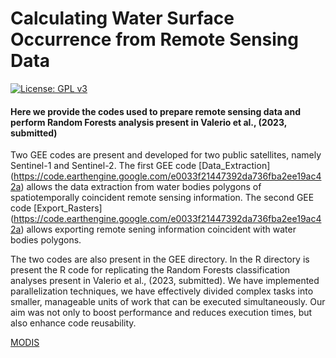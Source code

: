 # Calculating Water Surface Occurrence from Remote Sensing Data

[![License: GPL v3](https://img.shields.io/badge/License-GPLv3-blue.svg)](https://www.gnu.org/licenses/gpl-3.0)

#### Here we provide the codes used to prepare remote sensing data and perform Random Forests analysis present in Valerio et al., (2023, submitted)

Two GEE codes are present and developed for two public satellites, namely Sentinel-1 and Sentinel-2.
The first GEE code [Data_Extraction] (https://code.earthengine.google.com/e0033f21447392da736fba2ee19ac42a) allows the data extraction from water bodies polygons of spatiotemporally coincident remote sensing information.
The second GEE code [Export_Rasters] (https://code.earthengine.google.com/e0033f21447392da736fba2ee19ac42a) allows exporting remote sening information coincident with water bodies polygons.

The two codes are also present in the GEE directory.
In the R directory is present the R code for replicating the Random Forests classification analyses present in Valerio et al., (2023, submitted). 
We have implemented parallelization techniques, we have effectively divided complex tasks into smaller, manageable units of work that can be executed simultaneously. Our aim was not only to boost performance and reduces execution times, but also enhance code reusability.


[MODIS](https://code.earthengine.google.com/?scriptPath=users%2Fvaleriofrank%2FGEE_xtract%3AExtract_Points_MODIS) 
